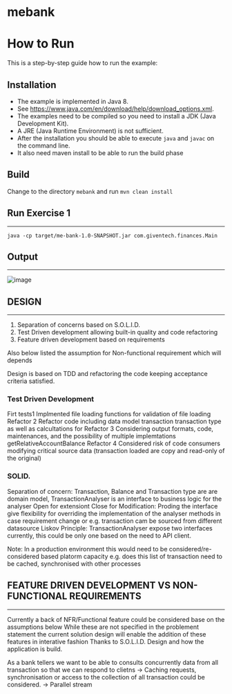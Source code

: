 # mebank


# How to Run

This is a step-by-step guide how to run the example:

## Installation

* The example is implemented in Java 8. 
* See    https://www.java.com/en/download/help/download_options.xml. 
*  The  examples need to be compiled so you need to install a JDK (Java Development Kit). 
*  A JRE (Java Runtime Environment) is not   sufficient. 
*  After the installation you should be able to execute   `java` and `javac` on the command line.
*  It also need maven install to be able to run the build phase
   
## Build

Change to the directory `mebank` and run `mvn clean install` 

## Run Exercise 1 
------------------
    java -cp target/me-bank-1.0-SNAPSHOT.jar com.giventech.finances.Main
    
## Output 
---------

![image](https://user-images.githubusercontent.com/17228294/92208668-0c496900-eecf-11ea-9ee8-cda61b0595e0.png)
   
    
## DESIGN 
---------


1) Separation of concerns based on S.O.L.I.D.
2) Test Driven development allowing built-in quality and code refactoring
3) Feature driven development based on requirements

Also below listed the assumption for Non-functional requirement which will depends

Design is based on TDD and refactoring the code keeping acceptance criteria satisfied.


### Test Driven Development

Firt tests1 Implmented file loading functions for validation of file loading 
Refactor  2 Refactor code including data model transaction transaction type as well as calcultations for 
Refactor  3 Considering output formats, code, maintenances, and the possibility of multiple implemtations getRelativeAccountBalance
Refactor  4 Considered risk of code consumers modifying critical source data (transaction loaded are copy and read-only of the original)


### SOLID.

Separation of concern: Transaction, Balance and Transaction type are are domain model,  TransactionAnalyser is an interface to business logic for the analyser
Open for extensiont Close for Modification: Proding the interface give flexibility for overriding the implementation of the analyser methods in case requirement change
or e.g. transaction cam be sourced from different datasource
Liskov Principle: TransactionAnalyser expose two interfaces currently, this could be only one based on the need to API client.


Note: In a production environment this would need to be considered/re-considered based platorm capacity 
e.g. does this list of transaction need to be cached, synchronised with other processes 

## FEATURE DRIVEN DEVELOPMENT VS  NON-FUNCTIONAL REQUIREMENTS
-------------------------------------------------------------

Currently a back of NFR/Functional feature could be considered base on the assumptions below
While these are not specified in the problement statement the current solution design will enable the addition of these features in interative fashion
Thanks to S.O.L.I.D. Design and how the application is build.

As a bank tellers we want to be able to consults concurrently data from all transaction so that we can respond to clietns
-> Caching requests, synchronisation or access to the collection of all transaction could be considered.
-> Parallel stream
